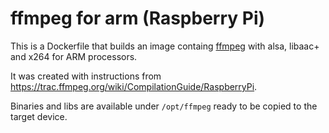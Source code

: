 # ffmpeg for arm (Raspberry Pi)

This is a Dockerfile that builds an image containg [ffmpeg](https://www.ffmpeg.org)
with alsa, libaac+ and x264 for ARM processors.

It was created with instructions from https://trac.ffmpeg.org/wiki/CompilationGuide/RaspberryPi.

Binaries and libs are available under `/opt/ffmpeg` ready to be copied to
the target device.
